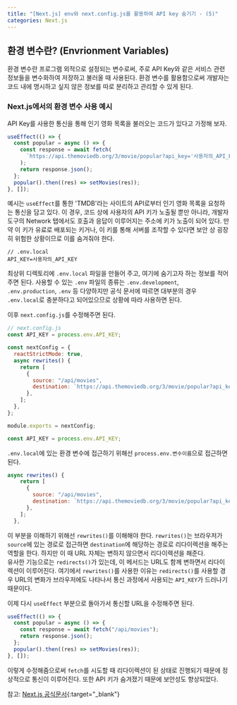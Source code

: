 ```yaml
---
title: "[Next.js] env와 next.config.js를 활용하여 API key 숨기기 - (5)"
categories: Next.js
---
```


## 환경 변수란? (Envrionment Variables)

환경 변수란 프로그램 외적으로 설정되는 변수로써, 주로 API Key와 같은 서비스 관련 정보들을 변수화하여 저장하고 불러올 때 사용된다. 환경 변수를 활용함으로써 개발자는 코드 내에 명시하고 싶지 않은 정보를 따로 분리하고 관리할 수 있게 된다.

### Next.js에서의 환경 변수 사용 예시

API Key를 사용한 통신을 통해 인기 영화 목록을 불러오는 코드가 있다고 가정해 보자.

```jsx
useEffect(() => {
  const popular = async () => {
    const response = await fetch(
      `https://api.themoviedb.org/3/movie/popular?api_key='사용자의_API_Key'`
    );
    return response.json();
  };
  popular().then((res) => setMovies(res));
}, []);
```

예시는 `useEffect`를 통한 'TMDB'라는 사이트의 API로부터 인기 영화 목록을 요청하는 통신을 담고 있다. 이 경우, 코드 상에 사용자의 API 키가 노출될 뿐만 아니라, 개발자 도구의 Network 탭에서도 호출과 응답이 이루어지는 주소에 키가 노출이 되어 있다. 만약 이 키가 유료로 배포되는 키거나, 이 키를 통해 서버를 조작할 수 있다면 보안 상 굉장히 위험한 상황이므로 이를 숨겨줘야 한다.

```
// .env.local
API_KEY=사용자의_API_KEY
```

최상위 디렉토리에 `.env.local` 파일을 만들어 주고, 여기에 숨기고자 하는 정보를 적어주면 된다. 사용할 수 있는 `.env` 파일의 종류는 `.env.development`, `.env.production`, `.env` 등 다양하지만 공식 문서에 따르면 대부분의 경우 `.env.local`로 충분하다고 되어있으므로 상황에 따라 사용하면 된다.

이후 `next.config.js`를 수정해주면 된다.

```jsx
// next.config.js
const API_KEY = process.env.API_KEY;

const nextConfig = {
  reactStrictMode: true,
  async rewrites() {
    return [
      {
        source: "/api/movies",
        destination: `https://api.themoviedb.org/3/movie/popular?api_key=${API_KEY}`,
      },
    ];
  },
};

module.exports = nextConfig;
```

```jsx
const API_KEY = process.env.API_KEY;
```

`.env.local`에 있는 환경 변수에 접근하기 위해선 `process.env.변수이름`으로 접근하면 된다.

```jsx
async rewrites() {
    return [
      {
        source: "/api/movies",
        destination: `https://api.themoviedb.org/3/movie/popular?api_key=${API_KEY}`,
      },
    ];
  },
```

이 부분을 이해하기 위해선 `rewrites()`를 이해해야 한다. `rewrites()`는 브라우저가 `source`에 있는 경로로 접근하면 `destination`에 해당하는 경로로 리다이렉션을 해주는 역할을 한다. 하지만 이 때 URL 자체는 변하지 않으면서 리다이렉션을 해준다.  
유사한 기능으로는 `redirects()`가 있는데, 이 메서드는 URL도 함께 변하면서 리다이렉션이 이루어진다. 여기에서 `rewrites()`를 사용한 이유는 `redirects()`를 사용할 경우 URL의 변화가 브라우저에도 나타나서 통신 과정에서 사용되는 `API_KEY`가 드러나기 때문이다.

이제 다시 `useEffect` 부분으로 돌아가서 통신할 URL을 수정해주면 된다.

```jsx
useEffect(() => {
  const popular = async () => {
    const response = await fetch("/api/movies");
    return response.json();
  };
  popular().then((res) => setMovies(res));
}, []);
```

이렇게 수정해줌으로써 `fetch`를 시도할 때 리다이렉션이 된 상태로 진행되기 때문에 정상적으로 통신이 이루어진다. 또한 API 키가 숨겨졌기 때문에 보안성도 향상되었다.

참고: [Next.js 공식문서](https://nextjs.org/docs){:target="\_blank"}
